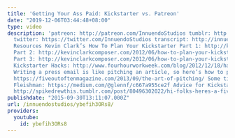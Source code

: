```yaml
---
title: 'Getting Your Ass Paid: Kickstarter vs. Patreon'
date: "2019-12-06T03:44:48+08:00"
type: video
description: 'patreon: http://patreon.com/InnuendoStudios tumblr: http://innuendostudios.tumblr.com
  twitter: https://twitter.com/InnuendoStudios transcript: http://innuendostudios.tumblr.com/post/130199071662/this-video-is-about-the-pragmatics-of-running-a
  Resources Kevin Clark’s How To Plan Your Kickstarter Part 1: http://kevinclarkcomposer.com/2012/06/how-to-plan-your-kickstarter-part-1/
  Part 2: http://kevinclarkcomposer.com/2012/06/how-to-plan-your-kickstarter-part-2-2/
  Part 3: http://kevinclarkcomposer.com/2012/06/how-to-plan-your-kickstarter-part-3/
  Kickstarter Hacks: http://www.fourhourworkweek.com/blog/2012/12/18/hacking-kickstarter-how-to-raise-100000-in-10-days-includes-successful-templates-e-mails-etc/
  Writing a press email is like pitching an article, so here’s how to pitch an article:
  https://fiveoutoftenmagazine.com/2013/09/the-art-of-pitching/ Some tips from Glenn
  Fleishman: https://medium.com/@glennf/c667a955ce2f Advice for Kickstarting a comic:
  http://spikedrewthis.tumblr.com/post/80496302022/hi-folks-heres-a-five-page-preview-of-a-mini-i'
publishdate: "2015-09-30T13:11:07.000Z"
url: /innuendostudios/ybefih3ORs8/
providers:
  youtube:
    id: ybefih3ORs8
---
```


